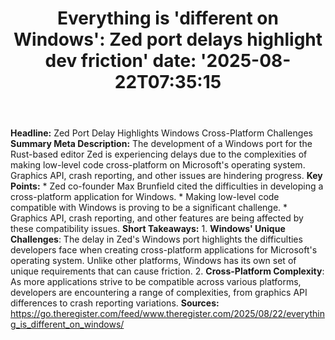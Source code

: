 ﻿---
title: "Everything is 'different on Windows': Zed port delays highlight dev friction'
date: '2025-08-22T07:35:15"
category: "Markets"
summary: ""
slug: "everything is different on windows zed port delays highlight"
source_urls:
  - "https://go.theregister.com/feed/www.theregister.com/2025/08/22/everything_is_different_on_windows/"
seo:
  title: "Everything is 'different on Windows': Zed port delays highlight dev friction | Hash n Hedge'
  description: '"
  keywords: ["news", "markets", "brief"]
---
**Headline:** Zed Port Delay Highlights Windows Cross-Platform Challenges  **Summary Meta Description:** The development of a Windows port for the Rust-based editor Zed is experiencing delays due to the complexities of making low-level code cross-platform on Microsoft's operating system. Graphics API, crash reporting, and other issues are hindering progress.  **Key Points:**  * Zed co-founder Max Brunfield cited the difficulties in developing a cross-platform application for Windows. * Making low-level code compatible with Windows is proving to be a significant challenge. * Graphics API, crash reporting, and other features are being affected by these compatibility issues.  **Short Takeaways:**  1. **Windows' Unique Challenges**: The delay in Zed's Windows port highlights the difficulties developers face when creating cross-platform applications for Microsoft's operating system. Unlike other platforms, Windows has its own set of unique requirements that can cause friction. 2. **Cross-Platform Complexity**: As more applications strive to be compatible across various platforms, developers are encountering a range of complexities, from graphics API differences to crash reporting variations.  **Sources:**  https://go.theregister.com/feed/www.theregister.com/2025/08/22/everything_is_different_on_windows/ 
